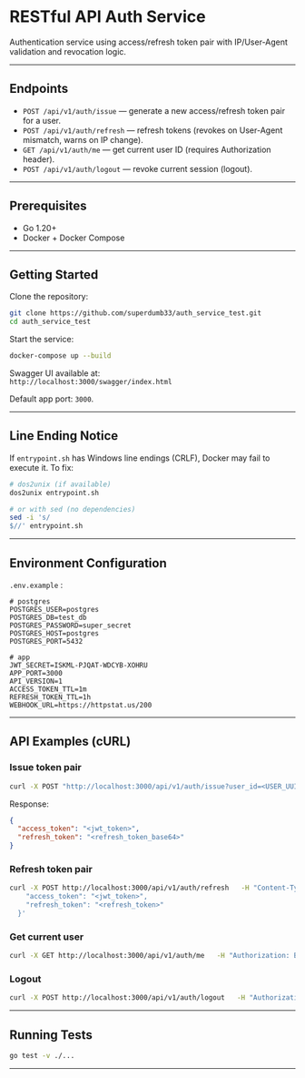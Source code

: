 # RESTful API Auth Service

Authentication service using access/refresh token pair with IP/User-Agent validation and revocation logic.

---

## Endpoints

- `POST /api/v1/auth/issue` — generate a new access/refresh token pair for a user.
- `POST /api/v1/auth/refresh` — refresh tokens (revokes on User-Agent mismatch, warns on IP change).
- `GET /api/v1/auth/me` — get current user ID (requires Authorization header).
- `POST /api/v1/auth/logout` — revoke current session (logout).

---

## Prerequisites

- Go 1.20+
- Docker + Docker Compose

---

## Getting Started

Clone the repository:

```bash
git clone https://github.com/superdumb33/auth_service_test.git
cd auth_service_test
```

Start the service:

```bash
docker-compose up --build
```

Swagger UI available at:  
`http://localhost:3000/swagger/index.html`

Default app port: `3000`.

---

## Line Ending Notice 

If `entrypoint.sh` has Windows line endings (CRLF), Docker may fail to execute it. To fix:

```bash
# dos2unix (if available)
dos2unix entrypoint.sh

# or with sed (no dependencies)
sed -i 's/
$//' entrypoint.sh
```

---

## Environment Configuration

`.env.example` :

```env
# postgres
POSTGRES_USER=postgres
POSTGRES_DB=test_db
POSTGRES_PASSWORD=super_secret
POSTGRES_HOST=postgres
POSTGRES_PORT=5432

# app
JWT_SECRET=ISKML-PJQAT-WDCYB-XOHRU
APP_PORT=3000
API_VERSION=1
ACCESS_TOKEN_TTL=1m
REFRESH_TOKEN_TTL=1h
WEBHOOK_URL=https://httpstat.us/200
```

---

## API Examples (cURL)

### Issue token pair

```bash
curl -X POST "http://localhost:3000/api/v1/auth/issue?user_id=<USER_UUID>"
```

Response:

```json
{
  "access_token": "<jwt_token>",
  "refresh_token": "<refresh_token_base64>"
}
```

### Refresh token pair

```bash
curl -X POST http://localhost:3000/api/v1/auth/refresh   -H "Content-Type: application/json"   -H "User-Agent: <same-agent>"   -d '{
    "access_token": "<jwt_token>",
    "refresh_token": "<refresh_token>"
  }'
```

### Get current user

```bash
curl -X GET http://localhost:3000/api/v1/auth/me   -H "Authorization: Bearer <access_token>"
```

### Logout

```bash
curl -X POST http://localhost:3000/api/v1/auth/logout   -H "Authorization: Bearer <access_token>"
```

---

## Running Tests

```bash
go test -v ./...
```
---
